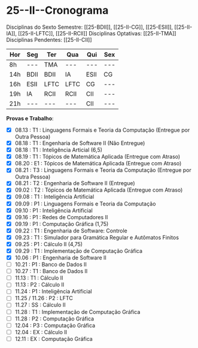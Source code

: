 # 25--II--Cronograma

Disciplinas do Sexto Semestre: [[25-BDII]], [[25-II-CG]], [[25-ESII]], [[25-II-IA]], [[25-II-LFTC]], [[25-II-RCII]]
Disciplinas Optativas: [[25-II-TMA]]
Disciplinas Pendentes: [[25-II-CII]]

| Hor | Seg  | Ter  | Qua  | Qui  | Sex |
| --- | ---- | ---- | ---- | ---- | --- |
| 8h  | ---  | TMA  | ---  | ---  | --- |
| 14h | BDII | BDII | IA   | ESII | CG  |
| 16h | ESII | LFTC | LFTC | CG   | --- |
| 19h | IA   | RCII | RCII | CII  | --- |
| 21h | ---  | ---  | ---  | CII  | --- |

**Provas e Trabalho**:
- [X] 08.13 : T1 : Linguagens Formais e Teoria da Computação (Entregue por Outra Pessoa)
- [x] 08.18 : T1 : Engenharia de Software II (Não Entregue)
- [x] 08.18 : T1 : Inteligência Articial (6,5)
- [x] 08.19 : T1 : Tópicos de Matemática Aplicada (Entregue com Atraso)
- [x] 08.20 : E1 : Tópicos de Matemática Aplicada (Entregue com Atraso)
- [x] 08.21 : T3 : Linguagens Formais e Teoria da Computação (Entregue por Outra Pessoa)
- [x] 08.21 : T2 : Engenharia de Software II (Entregue)
- [x] 09.02 : T2 : Tópicos de Matemática Aplicada (Entregue com Atraso)
- [x] 09.08 : T1 : Inteligência Artificial
- [x] 09.09 : P1 : Linguagens Formais e Teoria da Computação
- [x] 09.10 : P1 : Inteligência Artificial
- [x] 09.16 : P1 : Redes de Computadores II
- [x] 09.19 : P1 : Computação Gráfica (1,75)
- [x] 09.22 : T1 : Engenharia de Software: Controle
- [x] 09.23 : T1 : Simulador para Gramática Regular e Autômatos Finitos
- [x] 09.25 : P1 : Cálculo II (4,75)
- [x] 09.29 : T1 : Implementação de Computação Gráfica
- [x] 10.06 : P1 : Engenharia de Software II
- [ ] 10.21 : P1 : Banco de Dados II
- [ ] 10.27 : T1 : Banco de Dados II
- [ ] 11.13 : T1 : Cálculo II
- [ ] 11.13 : P2 : Cálculo II
- [ ] 11.24 : P1 : Inteligência Artificial
- [ ] 11.25 / 11.26 : P2 : LFTC
- [ ] 11.27 : SS : Cálculo II
- [ ] 11.28 : T1 : Implementação de Computação Gráfica
- [ ] 11.28 : P2 : Computação Gráfica
- [ ] 12.04 : P3 : Computação Gráfica
- [ ] 12.04 : EX : Cálculo II
- [ ] 12.11 : EX : Computação Gráfica